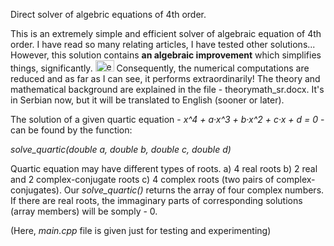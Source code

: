 Direct solver of algebric equations of 4th order.

This is an extremely simple and efficient solver of algebraic equation of 4th order. I have read so many relating articles, I have tested other solutions... However, this solution contains <b>an algebraic improvement</b> which simplifies things, significantly. <img src="http://emoticoner.com/files/emoticons/yahoo/idea-yahoo-emoticon.gif" alt="eureka" height="18" width="30"> Consequently, the numerical computations are reduced and as far as I can see, it performs extraordinarily! The theory and mathematical background are explained in the file - theorymath_sr.docx. It's in Serbian now, but it will be translated to English (sooner or later).

The solution of a given quartic equation - <i>x^4 + a·x^3 + b·x^2 + c·x + d = 0</i> - can be found by the function: 

<i>solve_quartic(double a, double b, double c, double d)</i>

Quartic equation may have different types of roots. a) 4 real roots b) 2 real and 2 complex-conjugate roots c) 4 complex roots (two pairs of complex-conjugates). Our <i>solve_quartic()</i> returns the array of four complex numbers. If there are real roots, the immaginary parts of corresponding solutions (array members) will be somply - 0.

(Here, <i>main.cpp</i> file is given just for testing and experimenting) 
